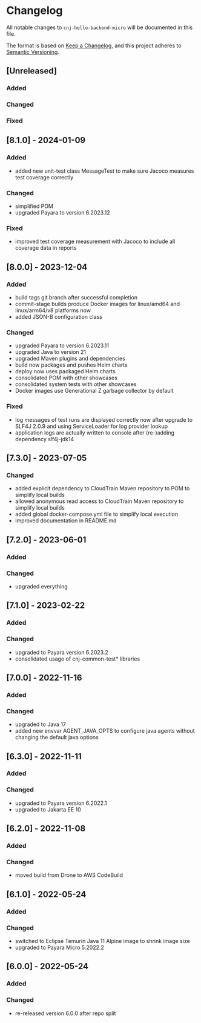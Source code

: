 # Changelog
All notable changes to `cnj-hello-backend-micro` will be documented in this file.

The format is based on [Keep a Changelog](https://keepachangelog.com/en/1.0.0/),
and this project adheres to [Semantic Versioning](https://semver.org/spec/v2.0.0.html).

## [Unreleased]
### Added
### Changed
### Fixed

## [8.1.0] - 2024-01-09
### Added
- added new unit-test class MessageTest to make sure Jacoco measures test coverage correctly
### Changed
- simplified POM
- upgraded Payara to version 6.2023.12
### Fixed
- improved test coverage measurement with Jacoco to include all coverage data in reports

## [8.0.0] - 2023-12-04
### Added
- build tags git branch after successful completion
- commit-stage builds produce Docker images for linux/amd64 and linux/arm64/v8 platforms now
- added JSON-B configuration class
### Changed
- upgraded Payara to version 6.2023.11
- upgraded Java to version 21
- upgraded Maven plugins and dependencies
- build now packages and pushes Helm charts
- deploy now uses packaged Helm charts
- consolidated POM with other showcases
- consolidated system tests with other showcases
- Docker images use Generational Z garbage collector by default
### Fixed
- log messages of test runs are displayed correctly now after upgrade to SLF4J 2.0.9 and using ServiceLoader for log provider lookup
- application logs are actually written to console after (re-)adding dependency slf4j-jdk14

## [7.3.0] - 2023-07-05
### Changed
- added explicit dependency to CloudTrain Maven repository to POM to simplify local builds
- allowed anonymous read access to CloudTrain Maven repository to simplify local builds
- added global docker-compose.yml file to simplify local execution
- improved documentation in README.md

## [7.2.0] - 2023-06-01
### Added
### Changed
- upgraded everything

## [7.1.0] - 2023-02-22
### Added
### Changed
- upgraded to Payara version 6.2023.2
- consolidated usage of cnj-common-test* libraries

## [7.0.0] - 2022-11-16
### Added
### Changed
- upgraded to Java 17
- added new envvar AGENT_JAVA_OPTS to configure java agents without changing the default java options

## [6.3.0] - 2022-11-11
### Added
### Changed
- upgraded to Payara version 6.2022.1
- upgraded to Jakarta EE 10

## [6.2.0] - 2022-11-08
### Added
### Changed
- moved build from Drone to AWS CodeBuild

## [6.1.0] - 2022-05-24
### Added
### Changed
- switched to Eclipse Temurin Java 11 Alpine image to shrink image size
- upgraded to Payara Micro 5.2022.2

## [6.0.0] - 2022-05-24
### Added
### Changed
- re-released version 6.0.0 after repo split
